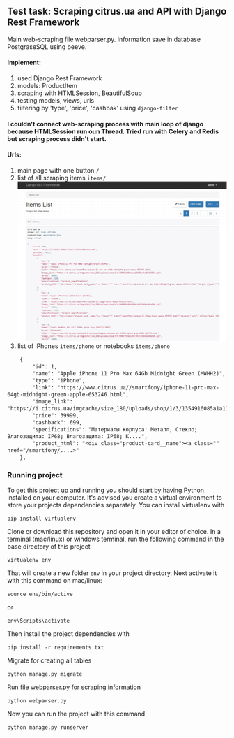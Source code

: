 ## Test task: Scraping citrus.ua and API with Django Rest Framework
Main web-scraping file webparser.py.
Information save in database PostgraseSQL using peeve.

#### Implement:
  1. used Django Rest Framework
  2. models: ProductItem
  3. scraping with HTMLSession, BeautifulSoup
  4. testing models, views, urls
  5. filtering by 'type', 'price', 'cashbak' using ```django-filter```
  
#### I couldn't connect web-scraping process with main loop of django because HTMLSession run oun Thread. Tried run with Celery and Redis but scraping process didn't start.
  
#### Urls:
1. main page with one button  ```/```
2. list of all scraping items ```items/```
![](templates/api_page.jpg)
3. list of iPhones ```items/phone``` or notebooks ```items/phone```

```
    {
        "id": 1,
        "name": "Apple iPhone 11 Pro Max 64Gb Midnight Green (MWHH2)",
        "type": "iPhone",
        "link": "https://www.citrus.ua//smartfony/iphone-11-pro-max-64gb-midnight-green-apple-653246.html",
        "image_link": "https://i.citrus.ua/imgcache/size_180/uploads/shop/1/3/1354916085a1a1199f81e7cd5a69686e.jpg",
        "price": 39999,
        "cashback": 699,
        "specifications": "Материалы корпуса: Металл, Стекло; Влагозащита: IP68; Влагозащита: IP68; К....",
        "product_html": "<div class="product-card__name"><a class="" href="/smartfony/....>"
    },
```

### Running project

To get this project up and running you should start by having Python installed on your computer. It's advised you create a virtual environment to store your projects dependencies separately. You can install virtualenv with

```
pip install virtualenv
```

Clone or download this repository and open it in your editor of choice. In a terminal (mac/linux) or windows terminal, run the following command in the base directory of this project

```
virtualenv env
```

That will create a new folder `env` in your project directory. Next activate it with this command on mac/linux:

```
source env/bin/active
```
 or 
 ```
 env\Scripts\activate
```

Then install the project dependencies with

```
pip install -r requirements.txt
```

Migrate for creating all tables 

```
python manage.py migrate
```

Run file webparser.py for scraping information 

```
python webparser.py
```

Now you can run the project with this command

```
python manage.py runserver
```

